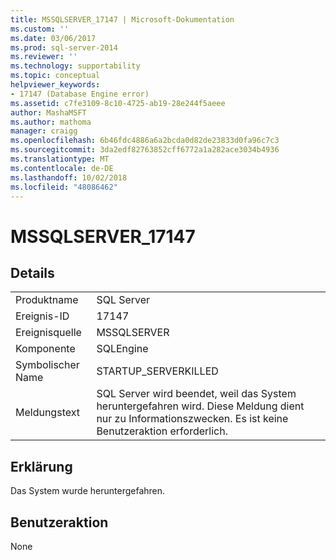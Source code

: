```yaml
---
title: MSSQLSERVER_17147 | Microsoft-Dokumentation
ms.custom: ''
ms.date: 03/06/2017
ms.prod: sql-server-2014
ms.reviewer: ''
ms.technology: supportability
ms.topic: conceptual
helpviewer_keywords:
- 17147 (Database Engine error)
ms.assetid: c7fe3109-8c10-4725-ab19-28e244f5aeee
author: MashaMSFT
ms.author: mathoma
manager: craigg
ms.openlocfilehash: 6b46fdc4886a6a2bcda0d82de23833d0fa96c7c3
ms.sourcegitcommit: 3da2edf82763852cff6772a1a282ace3034b4936
ms.translationtype: MT
ms.contentlocale: de-DE
ms.lasthandoff: 10/02/2018
ms.locfileid: "48086462"
---
```

# <a name="mssqlserver17147"></a>MSSQLSERVER_17147
    
## <a name="details"></a>Details  
  
|||  
|-|-|  
|Produktname|SQL Server|  
|Ereignis-ID|17147|  
|Ereignisquelle|MSSQLSERVER|  
|Komponente|SQLEngine|  
|Symbolischer Name|STARTUP_SERVERKILLED|  
|Meldungstext|SQL Server wird beendet, weil das System heruntergefahren wird. Diese Meldung dient nur zu Informationszwecken. Es ist keine Benutzeraktion erforderlich.|  
  
## <a name="explanation"></a>Erklärung  
 Das System wurde heruntergefahren.  
  
## <a name="user-action"></a>Benutzeraktion  
 None  
  
  
